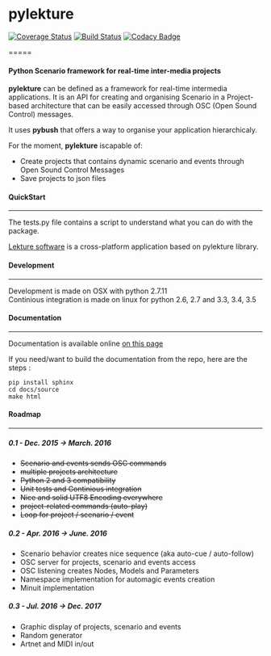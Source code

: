# pylekture
[![Coverage Status](https://coveralls.io/repos/github/PixelStereo/pylekture/badge.svg?branch=master&bust=1)](https://coveralls.io/github/PixelStereo/pylekture?branch=master)
[![Build Status](https://travis-ci.org/PixelStereo/pylekture.svg?branch=master)](https://travis-ci.org/PixelStereo/pylekture)
[![Codacy Badge](https://api.codacy.com/project/badge/grade/e0076e979dc64ed3b11d5389a0ddd946)](https://www.codacy.com/app/contact_37/pylekture)

=====
#### Python Scenario framework for real-time inter-media projects

**pylekture** can be defined as a framework for real-time intermedia applications.
It is an API for creating and organising Scenario in a Project-based architecture that can be easily accessed through OSC (Open Sound Control) messages.

It uses **pybush** that offers a way to organise your application hierarchicaly.

For the moment, **pylekture** iscapable of:

-  Create projects that contains dynamic scenario and events through Open Sound Control Messages
-  Save projects to json files

#### QuickStart
---
The tests.py file contains a script to understand what you can do with the package.

[Lekture software](http://github.com/PixelStereo/lekture) is a cross-platform application based on pylekture library.

#### Development
---
Development is made on OSX with python 2.7.11    
Continious integration is made on linux for python 2.6, 2.7 and 3.3, 3.4, 3.5

#### Documentation
---
Documentation is available online [on this page](http://pixelstereo.github.io/pylekture)    

If you need/want to build the documentation from the repo, here are the steps : 

    pip install sphinx
    cd docs/source
    make html

#### Roadmap
---
##### 0.1 - Dec. 2015 -> March. 2016
* ~~Scenario and events sends OSC commands~~
* ~~multiple projects architecture~~
* ~~Python 2 and 3 compatibility~~
* ~~Unit tests and Continious integration~~
* ~~Nice and solid UTF8 Encoding everywhere~~
* ~~project-related commands (auto-play)~~
* ~~Loop for project / scenario / event~~

##### 0.2 - Apr. 2016 -> June. 2016
* Scenario behavior creates nice sequence (aka auto-cue / auto-follow)
* OSC server for projects, scenario and events access
* OSC listening creates Nodes, Models and Parameters
* Namespace implementation for automagic events creation
* Minuit implementation

##### 0.3 - Jul. 2016 -> Dec. 2017
* Graphic display of projects, scenario and events
* Random generator
* Artnet and MIDI in/out
